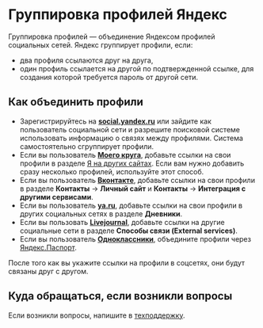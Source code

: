 # Группировка профилей Яндекс
Группировка профилей — объединение Яндексом профилей социальных сетей.
Яндекс группирует профили, если:
* два профиля ссылаются друг на друга,
* один профиль ссылается на другой по подтвержденной ссылке, для создания которой требуется пароль от другой сети.
## Как объединить профили
* Зарегистрируйтесь на **[social.yandex.ru](https://id.yandex.ru/security/external-accounts)**
или зайдите как пользователь социальной сети и разрешите поисковой системе использовать информацию о связях между профилями. Система самостоятельно сгруппирует профили.
* Если вы пользователь **[Моего круга](moikrug.ru/)**, добавьте ссылки на свои профили в разделе [Я на других сайтах](moikrug.ru/master/profile/sites/).
 Если вам нужно добавить сразу несколько профилей, используйте этот способ.
* Если вы пользователь **[Вконтакте](https://vk.com/)**, добавьте ссылки на свои профили в разделе **Контакты** -> **Личный сайт** и **Контакты** -> **Интеграция с другими сервисами**.
* Если вы пользователь **[ya.ru](https://ya.ru/)**, добавьте ссылки на свои профили в других социальных сетях в разделе **Дневники**.
* Если вы пользовать **[Livejournal](https://www.livejournal.com/media/)**, добавьте ссылки на другие социальные сети в разделе **Способы связи (External services)**.
* Если вы пользователь **[Одноклассники](https://ok.ru/)**, объедините профили через [Яндекс.Паспорт](https://passport.yandex.ru/profile/social).

После того как вы укажите ссылки на профили в соцсетях, они будут связаны друг с другом.

## Куда обращаться, если возникли вопросы
Если возникли вопросы, напишите в [техподдержку](https://yandex.ru/support2/notanymore/ru/?form1969-url404=https%3A%2F%2Fyandex.ru%2F%2Fpeople).
